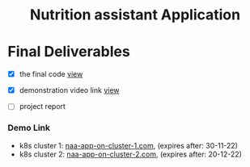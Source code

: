 <h1 align='center'>Nutrition assistant Application</h1>

# Final Deliverables

- [x] the final code [view](code)
- [x] demonstration video link [view](demo.webm)
- [ ] project report


### Demo Link

- k8s cluster 1: [naa-app-on-cluster-1.com](http://159.122.174.233:30991/main/), (expires after: 30-11-22)
- k8s cluster 2: [naa-app-on-cluster-2.com](http://169.51.204.20:30634/main/), (expires after: 20-12-22)

